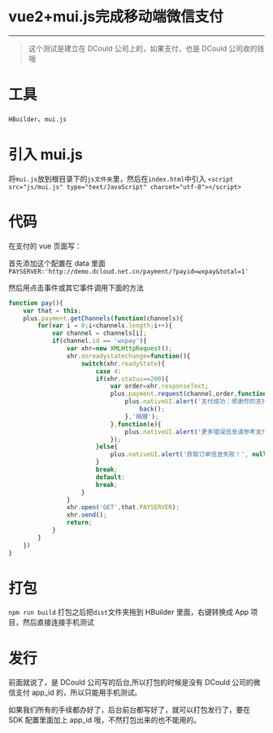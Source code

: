 #  vue2+mui.js完成移动端微信支付

---

> 这个测试是建立在 DCould 公司上的，如果支付，也是 DCould 公司收的钱哦

# 工具

`HBuilder`、`mui.js`

# 引入 mui.js

将`mui.js`放到根目录下的`js文件夹`里，然后在`index.html`中引入 `<script src="js/mui.js" type="text/JavaScript" charset="utf-8"></script>`

# 代码

在支付的 vue 页面写：

首先添加这个配置在 data 里面 `PAYSERVER:'http://demo.dcloud.net.cn/payment/?payid=wxpay&total=1'`

然后用点击事件或其它事件调用下面的方法

```js
function pay(){
	var that = this;
	plus.payment.getChannels(function(channels){
		for(var i = 0;i<channels.length;i++){
			var channel = channels[i];
			if(channel.id == 'wxpay'){
				var xhr=new XMLHttpRequest();
				xhr.onreadystatechange=function(){
					switch(xhr.readyState){
						case 4:
						if(xhr.status==200){
							var order=xhr.responseText;
							plus.payment.request(channel,order,function(result){
								plus.nativeUI.alert('支付成功：感谢你的支持，我们会继续努力完善产品。',function(){
									back();
								},'捐赠');
							},function(e){
								plus.nativeUI.alert('更多错误信息请参考支付(Payment)规范文档：http://www.html5plus.org/#specification#/specification/Payment.html', null, '支付失败：'+e.code);
							});
						}else{
							plus.nativeUI.alert('获取订单信息失败！', null, '捐赠');
						}
						break;
						default:
						break;
					}
				}
				xhr.open('GET',that.PAYSERVER);
				xhr.send();
				return;
			}
		}
	})
}
```

# 打包

`npm run build` 打包之后把`dist`文件夹拖到 HBuilder 里面，右键转换成 App 项目，然后直接连接手机测试

# 发行

前面就说了，是 DCould 公司写的后台,所以打包的时候是没有 DCould 公司的微信支付 app_id 的，所以只能用手机测试。

如果我们所有的手续都办好了，后台前台都写好了，就可以打包发行了，要在 SDK 配置里面加上 app_id 哦，不然打包出来的也不能用的。
